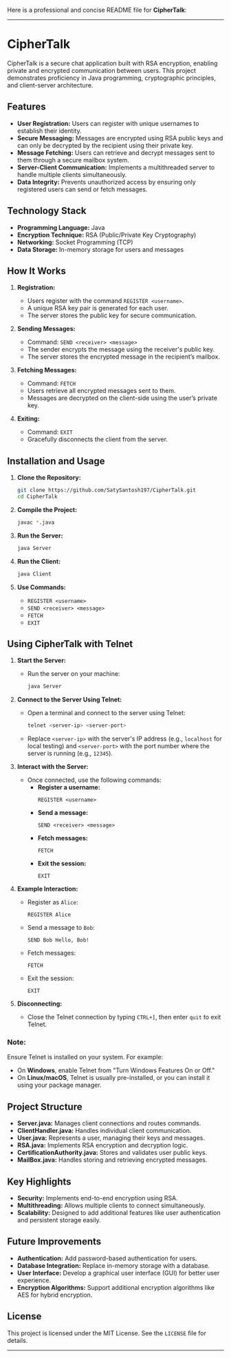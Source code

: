 Here is a professional and concise README file for **CipherTalk**:

---

# CipherTalk

CipherTalk is a secure chat application built with RSA encryption, enabling private and encrypted communication between users. This project demonstrates proficiency in Java programming, cryptographic principles, and client-server architecture.

## Features

- **User Registration:** Users can register with unique usernames to establish their identity.
- **Secure Messaging:** Messages are encrypted using RSA public keys and can only be decrypted by the recipient using their private key.
- **Message Fetching:** Users can retrieve and decrypt messages sent to them through a secure mailbox system.
- **Server-Client Communication:** Implements a multithreaded server to handle multiple clients simultaneously.
- **Data Integrity:** Prevents unauthorized access by ensuring only registered users can send or fetch messages.

## Technology Stack

- **Programming Language:** Java
- **Encryption Technique:** RSA (Public/Private Key Cryptography)
- **Networking:** Socket Programming (TCP)
- **Data Storage:** In-memory storage for users and messages

## How It Works

1. **Registration:**
   - Users register with the command `REGISTER <username>`.
   - A unique RSA key pair is generated for each user.
   - The server stores the public key for secure communication.

2. **Sending Messages:**
   - Command: `SEND <receiver> <message>`
   - The sender encrypts the message using the receiver's public key.
   - The server stores the encrypted message in the recipient’s mailbox.

3. **Fetching Messages:**
   - Command: `FETCH`
   - Users retrieve all encrypted messages sent to them.
   - Messages are decrypted on the client-side using the user’s private key.

4. **Exiting:**
   - Command: `EXIT`
   - Gracefully disconnects the client from the server.

## Installation and Usage

1. **Clone the Repository:**
   ```bash
   git clone https://github.com/SatySantosh197/CipherTalk.git
   cd CipherTalk
   ```

2. **Compile the Project:**
   ```bash
   javac *.java
   ```

3. **Run the Server:**
   ```bash
   java Server
   ```

4. **Run the Client:**
   ```bash
   java Client
   ```

5. **Use Commands:**
   - `REGISTER <username>`
   - `SEND <receiver> <message>`
   - `FETCH`
   - `EXIT`


## Using CipherTalk with Telnet

1. **Start the Server:**
   - Run the server on your machine:
     ```bash
     java Server
     ```

2. **Connect to the Server Using Telnet:**
   - Open a terminal and connect to the server using Telnet:
     ```bash
     telnet <server-ip> <server-port>
     ```
   - Replace `<server-ip>` with the server's IP address (e.g., `localhost` for local testing) and `<server-port>` with the port number where the server is running (e.g., `12345`).

3. **Interact with the Server:**
   - Once connected, use the following commands:
     - **Register a username:**
       ```plaintext
       REGISTER <username>
       ```
     - **Send a message:**
       ```plaintext
       SEND <receiver> <message>
       ```
     - **Fetch messages:**
       ```plaintext
       FETCH
       ```
     - **Exit the session:**
       ```plaintext
       EXIT
       ```

4. **Example Interaction:**
   - Register as `Alice`:
     ```plaintext
     REGISTER Alice
     ```
   - Send a message to `Bob`:
     ```plaintext
     SEND Bob Hello, Bob!
     ```
   - Fetch messages:
     ```plaintext
     FETCH
     ```
   - Exit the session:
     ```plaintext
     EXIT
     ```

5. **Disconnecting:**
   - Close the Telnet connection by typing `CTRL+]`, then enter `quit` to exit Telnet.

### Note:
Ensure Telnet is installed on your system. For example:
- On **Windows**, enable Telnet from "Turn Windows Features On or Off."
- On **Linux/macOS**, Telnet is usually pre-installed, or you can install it using your package manager.

## Project Structure

- **Server.java:** Manages client connections and routes commands.
- **ClientHandler.java:** Handles individual client communication.
- **User.java:** Represents a user, managing their keys and messages.
- **RSA.java:** Implements RSA encryption and decryption logic.
- **CertificationAuthority.java:** Stores and validates user public keys.
- **MailBox.java:** Handles storing and retrieving encrypted messages.

## Key Highlights

- **Security:** Implements end-to-end encryption using RSA.
- **Multithreading:** Allows multiple clients to connect simultaneously.
- **Scalability:** Designed to add additional features like user authentication and persistent storage easily.

## Future Improvements

- **Authentication:** Add password-based authentication for users.
- **Database Integration:** Replace in-memory storage with a database.
- **User Interface:** Develop a graphical user interface (GUI) for better user experience.
- **Encryption Algorithms:** Support additional encryption algorithms like AES for hybrid encryption.

## License

This project is licensed under the MIT License. See the `LICENSE` file for details.

---
